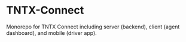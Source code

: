 # TNTX-Connect
Monorepo for TNTX Connect including server (backend), client (agent dashboard), and mobile (driver app).
